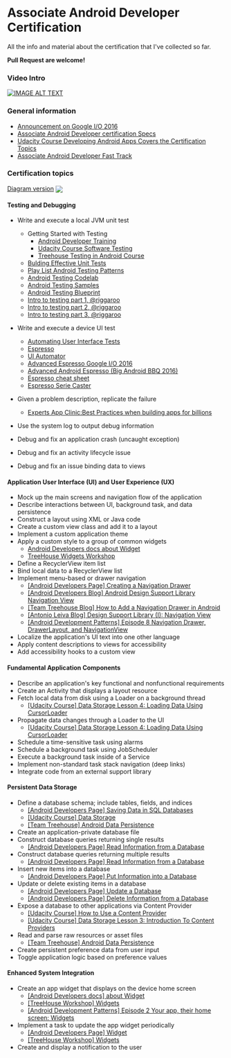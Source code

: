# Associate Android Developer Certification
All the info and material about the certification that I've collected so far.

**Pull Request are welcome!**

### Video Intro
[![IMAGE ALT TEXT](http://img.youtube.com/vi/JoJbQHCvyw0/0.jpg)](https://youtu.be/JoJbQHCvyw0 "Video Title")

### General information
- [Announcement on Google I/O 2016][google_io_announcement]
- [Associate Android Developer certification Specs][certification_specs]
- [Udacity Course Developing Android Apps Covers the Certification Topics][developing_apps_udacity]
- [Associate Android Developer Fast Track][fast_track]

### Certification topics

[Diagram version][diagram]
<img src="https://raw.githubusercontent.com/Amejia481/Associate-Android-Developer-Certification/master/img/android_certification_specs.png" align="center" >


#### Testing and Debugging
- Write and execute a local JVM unit test
  - Getting Started with Testing
    - [Android Developer Training][testing_and_debuggin_getting_started_testing]
    - [Udacity Course Software Testing][testing_and_debuggin_udacity_course]
    - [Treehouse Testing in Android Course][treehouse_testing_course]
  - [Bulding Effective Unit Tests][testing_and_debugging_building_effective_unit_test]
  - [Play List Android Testing Patterns][testing_debuggin_play_list_android_testing_patterns]
  - [Android Testing Codelab][testing_and_debugging_testing_codelab]
  - [Android Testing Samples][testing_and_debugging_android_test_samples]
  - [Android Testing Blueprint][testing_and_debugging_android_testing_blue_print]
  - [Intro to testing part 1, @riggaroo][testing_and_debugging_intro_testing_reggaroo]
  - [Intro to testing part 2, @riggaroo][testing_and_debugging_intro_testing_reggaroo_1]
  - [Intro to testing part 3, @riggaroo][testing_and_debugging_intro_testing_reggaroo_3]
- Write and execute a device UI test
  - [Automating User Interface Tests][testing_debuggin_ui_testing]
  - [Espresso][testing_and_debuggin_espresso]
  - [UI Automator][testing_and_debuggin_ui_automator]
  - [Advanced Espresso Google I/O 2016][testing_and_debugging_google_io]
  - [Advanced Android Espresso (Big Android BBQ 2016)][testing_and_debugging_advanced_android_espresso_bbq]
  - [Espresso cheat sheet][testing_and_debugging_espresso_cheat_sheet]
  - [Espresso Serie Caster][testing_and_debugging_espresso_serie_caster]

- Given a problem description, replicate the failure
  - [Experts App Clinic:Best Practices when building apps for billions][testing_and_debugging_experts_app_clinic]
- Use the system log to output debug information
- Debug and fix an application crash (uncaught exception)
- Debug and fix an activity lifecycle issue
- Debug and fix an issue binding data to views

#### Application User Interface (UI) and User Experience (UX)
- Mock up the main screens and navigation flow of the application
- Describe interactions between UI, background task, and data persistence
- Construct a layout using XML or Java code
- Create a custom view class and add it to a layout
- Implement a custom application theme
- Apply a custom style to a group of common widgets
  - [Android Developers docs about Widget][android_developers_about_widget]
  - [TreeHouse Widgets Workshop][treehouse_widget_workshop]
- Define a RecyclerView item list
- Bind local data to a RecyclerView list
- Implement menu-based or drawer navigation
  - [[Android Developers Page] Creating a Navigation Drawer][ui_ux_android_page_creating_drawer]
  - [[Android Developers Blog] Android Design Support Library Navigation View][ui_ux_android_developer_blog_navigation_view]
  - [[Team Treehouse Blog] How to Add a Navigation Drawer in Android][ui_ux_team_treehouse_blog_navigation_drawer]
  - [[Antonio Leiva Blog] Design Support Library (I): Navigation View][ui_ux_navigation_view]
  - [[Android Development Patterns] Episode 8 Navigation Drawer, DrawerLayout, and NavigationView](https://www.youtube.com/watch?v=DkT0vS14Um0&feature=youtu.be&list=PLWz5rJ2EKKc-lJo_RGGXL2Psr8vVCTWjM)
- Localize the application's UI text into one other language
- Apply content descriptions to views for accessibility
- Add accessibility hooks to a custom view

#### Fundamental Application Components
- Describe an application's key functional and nonfunctional requirements
- Create an Activity that displays a layout resource
- Fetch local data from disk using a Loader on a background thread
  - [[Udacity Course]  Data Storage Lesson 4: Loading Data Using CursorLoader][db_udacity]
- Propagate data changes through a Loader to the UI
  - [[Udacity Course]  Data Storage Lesson 4: Loading Data Using CursorLoader][db_udacity]
- Schedule a time-sensitive task using alarms
- Schedule a background task using JobScheduler
- Execute a background task inside of a Service
- Implement non-standard task stack navigation (deep links)
- Integrate code from an external support library

#### Persistent Data Storage
- Define a database schema; include tables, fields, and indices
  - [[Android Developers Page]  Saving Data in SQL Databases][db_android_guide_database]
  - [[Udacity Course]  Data Storage][db_udacity]
  - [[Team Treehouse] Android Data Persistence][db_treehouse_data_persistence]
- Create an application-private database file
- Construct database queries returning single results
  - [[Android Developers Page] Read Information from a Database][db_android_guide_database_read]
- Construct database queries returning multiple results
  - [[Android Developers Page]  Read Information from a Database][db_android_guide_database_read]
- Insert new items into a database
  - [[Android Developers Page]  Put Information into a Database][db_android_guide_database_write]
- Update or delete existing items in a database
  - [[Android Developers Page]  Update a Database][db_android_guide_database_update]
  - [[Android Developers Page]  Delete Information from a Database][db_android_guide_database_delete]
- Expose a database to other applications via Content Provider
  - [[Udacity Course] How to Use a Content Provider][persistent_data_storage_udacity_how_to_use_content_provider]
  - [[Udacity Course]  Data Storage Lesson 3: Introduction To Content Providers][db_udacity]
- Read and parse raw resources or asset files
  - [[Team Treehouse] Android Data Persistence][db_treehouse_data_persistence]
- Create persistent preference data from user input
- Toggle application logic based on preference values

#### Enhanced System Integration
- Create an app widget that displays on the device home screen
  - [[Android Developers docs] about Widget][android_developers_about_widget]
  - [[TreeHouse Workshop] Widgets ][treehouse_widget_workshop]
  - [[Android Development Patterns] Episode 2 Your app, their home screen: Widgets](https://www.youtube.com/watch?v=crsmPedDyoU)
- Implement a task to update the app widget periodically
  - [[Android Developers Page] Widget][android_developers_about_widget]
  - [[TreeHouse Workshop] Widgets ][treehouse_widget_workshop]
- Create and display a notification to the user


[google_io_announcement]:<https://www.youtube.com/watch?v=Yu2oGere_Mc&index=13&list=PLWz5rJ2EKKc8jQTUYvIfqA9lMvSGQWtte>
[certification_specs]:<https://www.udacity.com/google-certifications>


<!--( BEGINNING Testing and Debugging)--> 

[testing_and_debuggin_getting_started_testing]:<https://developer.android.com/training/testing/start/index.html>
[testing_and_debugging_android_testing_blue_print]:<https://github.com/googlesamples/android-testing-templates>
[testing_and_debugging_testing_codelab]:<https://codelabs.developers.google.com/codelabs/android-testing/#1>
[testing_and_debugging_building_effective_unit_test]:<https://developer.android.com/training/testing/unit-testing/index.html>
[testing_and_debugging_android_test_samples]:<https://github.com/googlesamples/android-testing>
[testing_debuggin_ui_testing]:<https://developer.android.com/training/testing/ui-testing/index.html>
[testing_and_debuggin_espresso]:<https://google.github.io/android-testing-support-library/docs/espresso/index.html>
[testing_and_debuggin_ui_automator]:<https://google.github.io/android-testing-support-library/docs/uiautomator/index.html>
[testing_and_debugging_google_io]:<https://www.youtube.com/watch?v=isihPOY2vS4&index=29&list=PLWz5rJ2EKKc8jQTUYvIfqA9lMvSGQWtte>
[testing_debuggin_play_list_android_testing_patterns]:<https://www.youtube.com/watch?v=W8LJjfkTKik&list=PLWz5rJ2EKKc-6HWg_jyP0U1zrVLHn65b2>
[testing_and_debugging_advanced_android_espresso_bbq]:<https://www.youtube.com/watch?v=hfoAC9gdC74&list=PLWz5rJ2EKKc_HyE1QX9heAgTPdAMqc50z&index=6>
[testing_and_debugging_experts_app_clinic]:<https://www.youtube.com/watch?v=Fhj7IIsAgyE&index=61&list=PLWz5rJ2EKKc8jQTUYvIfqA9lMvSGQWtte>
[testing_and_debugging_intro_testing_reggaroo]:<https://riggaroo.co.za/introduction-automated-android-testing/>
[testing_and_debugging_intro_testing_reggaroo_1]:<https://riggaroo.co.za/automated-android-testing-part-2-setup/>
[testing_and_debugging_intro_testing_reggaroo_3]:<https://riggaroo.co.za/introduction-android-testing-part3/>
[testing_and_debugging_espresso_cheat_sheet]:<https://google.github.io/android-testing-support-library/docs/espresso/cheatsheet/> 
[testing_and_debugging_espresso_serie_caster]:<https://caster.io/series/espresso>
[testing_and_debuggin_udacity_course]:<https://www.udacity.com/course/software-testing--cs258>
[treehouse_testing_course]:<https://teamtreehouse.com/library/testing-in-android>

<!--( END Testing and Debugging)--> 

[persistent_data_storage_udacity_how_to_use_content_provider]:<https://www.udacity.com/course/how-to-use-a-content-provider--ud258>
[diagram]:<https://coggle.it/diagram/V4zu4UNht0Q0XiTy/0a02ec0ffa8bc95928de4478d1ae1f45a85a8e16cddc07f5180bc9f18b2c63e1>
[developing_apps_udacity]:<https://www.udacity.com/course/ud851>
[fast_track]:<https://www.udacity.com/course/associate-android-developer-fast-track--nd818>
[ui_ux_team_treehouse_blog_navigation_drawer]:<http://blog.teamtreehouse.com/add-navigation-drawer-android>

<!--(BEGINNING Application User Interface (UI) and User Experience (UX))--> 

<!--(BEGINNING Persistent Data Storage)--> 
  [db_android_guide_database]:<https://developer.android.com/training/basics/data-storage/databases.html>
  [db_android_guide_database_read]:<https://developer.android.com/training/basics/data-storage/databases.html#ReadDbRow>
  [db_android_guide_database_write]:<https://developer.android.com/training/basics/data-storage/databases.html#WriteDbRow>
  [db_android_guide_database_update]:<https://developer.android.com/training/basics/data-storage/databases.html#UpdateDbRow>
  [db_android_guide_database_delete]:<https://developer.android.com/training/basics/data-storage/databases.html#DeleteDbRow>
  [db_udacity]:<https://in.udacity.com/course/android-basics-data-storage--ud845/>
  [db_treehouse_data_persistence]:<https://teamtreehouse.com/library/android-data-persistence/>
<!--(END Persistent Data Storage)--> 



[android_developers_about_widget]:<https://developer.android.com/guide/topics/appwidgets/index.html>
[treehouse_widget_workshop]:<https://teamtreehouse.com/library/android-widgets>
[ui_ux_android_page_creating_drawer]:<https://developer.android.com/training/implementing-navigation/nav-drawer.html>
[ui_ux_android_developer_blog_navigation_view]:<https://android-developers.googleblog.com/2015/05/android-design-support-library.html>
[ui_ux_navigation_view]:<https://antonioleiva.com/navigation-view/>

<!--(END Application User Interface (UI) and User Experience (UX))--> 

